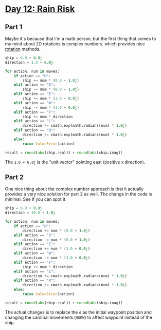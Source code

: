 # [Day 12: Rain Risk](https://adventofcode.com/2020/day/12)

## Part 1

Maybe it's because that I'm a math person, but the first thing that comes to my
mind about 2D rotations is complex numbers, which provides nice
[rotation](https://www.khanacademy.org/science/electrical-engineering/ee-circuit-analysis-topic/ee-ac-analysis/v/ee-complex-rotation)
methods.

```py
ship = 0.0 + 0.0j
direction = 1.0 + 0.0j

for action, num in moves:
    if action == "N":
        ship += num * (0.0 + 1.0j)
    elif action == "S":
        ship -= num * (0.0 + 1.0j)
    elif action == "E":
        ship += num * (1.0 + 0.0j)
    elif action == "W":
        ship -= num * (1.0 + 0.0j)
    elif action == "F":
        ship += num * direction
    elif action == "L":
        direction *= cmath.exp(math.radians(num) * 1.0j)
    elif action == "R":
        direction /= cmath.exp(math.radians(num) * 1.0j)
    else:
        raise ValueError(action)

result = round(abs(ship.real)) + round(abs(ship.imag))
```

The `1.0 + 0.0j` is the "unit vector" pointing east (positive x direction).

## Part 2

One nice thing about the complex number approach is that it actually provides a
very nice solution for part 2 as well. The change in the code is minimal. See
if you can spot it.

```py
ship = 0.0 + 0.0j
direction = 10.0 + 1.0j

for action, num in moves:
    if action == "N":
        direction += num * (0.0 + 1.0j)
    elif action == "S":
        direction -= num * (0.0 + 1.0j)
    elif action == "E":
        direction += num * (1.0 + 0.0j)
    elif action == "W":
        direction -= num * (1.0 + 0.0j)
    elif action == "F":
        ship += num * direction
    elif action == "L":
        direction *= cmath.exp(math.radians(num) * 1.0j)
    elif action == "R":
        direction /= cmath.exp(math.radians(num) * 1.0j)
    else:
        raise ValueError(action)

result = round(abs(ship.real)) + round(abs(ship.imag))
```

The actual changes is to replace the `d` as the initial waypoint position and
changing the cardinal movements (`NSEW`) to affect waypoint instead of the ship.
